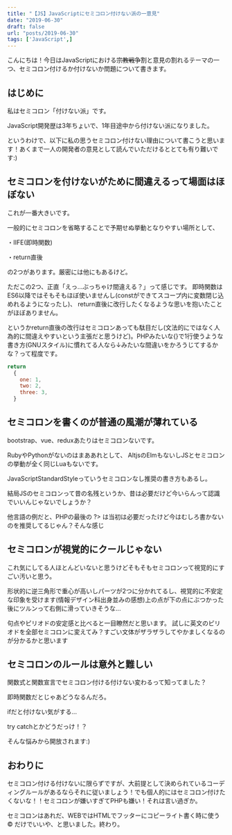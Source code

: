 ```yaml
---
title: "【JS】JavaScriptにセミコロン付けない派の一意見"
date: "2019-06-30"
draft: false
url: "posts/2019-06-30"
tags: ['JavaScript',]
---
```


こんにちは！今日はJavaScriptにおける~~宗教戦争~~割と意見の割れるテーマの一つ、セミコロン付けるか付けないか問題について書きます。

## はじめに

私はセミコロン「付けない派」です。

JavaScript開発歴は3年ちょいで、1年目途中から付けない派になりました。

というわけで、以下に私の思うセミコロン付けない理由について書こうと思います！あくまで一人の開発者の意見として読んでいただけるととても有り難いです:)

## セミコロンを付けないがために間違えるって場面はほぼない
これが一番大きいです。

一般的にセミコロンを省略することで予期せぬ挙動となりやすい場所として、

・IIFE(即時関数)

・return直後

の2つがあります。厳密には他にもあるけど。

ただこの2つ、正直「えっ...ぶっちゃけ間違える？」って感じです。
即時関数はES6以降ではそもそもほぼ使いませんし(constができてスコープ内に変数閉じ込めれるようになったし)、
return直後に改行したくなるような思いを抱いたことがほぼありません。

というかreturn直後の改行はセミコロンあっても駄目だし(文法的にではなく人為的に間違えやすいという主張だと思うけど)。PHPみたいな{}で1行使うような書き方(GNUスタイル)に慣れてる人なら↓みたいな間違いをかろうじてするかな？って程度です。

```javascript
return
  {
    one: 1,
    two: 2,
    three: 3,
  }
```

## セミコロンを書くのが普通の風潮が薄れている
bootstrap、vue、reduxあたりはセミコロンないです。

RubyやPythonがないのはまああれとして、
AltjsのElmもないしJSとセミコロンの挙動が全く同じLuaもないです。

JavaScriptStandardStyleっていうセミコロンなし推奨の書き方もあるし。

結局JSのセミコロンって昔の名残というか、昔は必要だけど今いらんって認識でいいんじゃないでしょうか？

他言語の例だと、PHPの最後の ?> は当初は必要だったけど今はむしろ書かないのを推奨してるじゃん？そんな感じ

## セミコロンが視覚的にクールじゃない
これ気にしてる人ほとんどいないと思うけどそもそもセミコロンって視覚的にすごい汚いと思う。

形状的に逆三角形で重心が高いしパーツが2つに分かれてるし、視覚的に不安定な印象を受けます(情報デザイン科出身並みの感想)上の点が下の点にぶつかった後にツルンって右側に滑っていきそうな...

句点やピリオドの安定感と比べると一目瞭然だと思います。
試しに英文のピリオドを全部セミコロンに変えてみ？すごい文体がザラザラしてやかましくなるのが分かるかと思います

## セミコロンのルールは意外と難しい
関数式と関数宣言でセミコロン付ける付けない変わるって知ってました？

即時関数だとじゃあどうなるんだろ。

ifだと付けない気がする...

try catchとかどうだっけ！？

そんな悩みから開放されます:)

## おわりに
セミコロン付ける付けないに限らずですが、大前提として決められているコーディングルールがあるならそれに従いましょう！でも個人的にはセミコロン付けたくないな！！セミコロンが嫌いすぎてPHPも嫌い！それは言い過ぎか。

セミコロンはあれだ、WEBではHTMLでフッターにコピーライト書く時に使う &copy; だけでいいや、と思いました。終わり。
